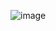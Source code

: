 
![image](https://user-images.githubusercontent.com/106614070/224590490-eac1bc8a-055f-483f-b8a0-1044879d4201.png)
